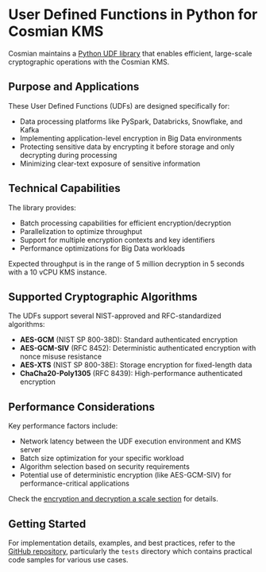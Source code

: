 # User Defined Functions in Python for Cosmian KMS

Cosmian maintains a [Python UDF library](https://github.com/Cosmian/cosmian_kms_python_udf) that enables efficient,
large-scale cryptographic operations with the Cosmian KMS.

## Purpose and Applications

These User Defined Functions (UDFs) are designed specifically for:

- Data processing platforms like PySpark, Databricks, Snowflake, and Kafka
- Implementing application-level encryption in Big Data environments
- Protecting sensitive data by encrypting it before storage and only decrypting during processing
- Minimizing clear-text exposure of sensitive information

## Technical Capabilities

The library provides:

- Batch processing capabilities for efficient encryption/decryption
- Parallelization to optimize throughput
- Support for multiple encryption contexts and key identifiers
- Performance optimizations for Big Data workloads

Expected throughput is in the range of 5 million decryption in 5 seconds with a 10 vCPU KMS instance.

## Supported Cryptographic Algorithms

The UDFs support several NIST-approved and RFC-standardized algorithms:

- **AES-GCM** (NIST SP 800-38D): Standard authenticated encryption
- **AES-GCM-SIV** (RFC 8452): Deterministic authenticated encryption with nonce misuse resistance
- **AES-XTS** (NIST SP 800-38E): Storage encryption for fixed-length data
- **ChaCha20-Poly1305** (RFC 8439): High-performance authenticated encryption

## Performance Considerations

Key performance factors include:

- Network latency between the UDF execution environment and KMS server
- Batch size optimization for your specific workload
- Algorithm selection based on security requirements
- Potential use of deterministic encryption (like AES-GCM-SIV) for performance-critical applications

Check the [encryption and decryption a scale section](../encrypting_and_decrypting_at_scale.md) for details.

## Getting Started

For implementation details, examples, and best practices, refer to
the [GitHub repository](https://github.com/Cosmian/cosmian_kms_python_udf), particularly the `tests` directory which
contains practical code samples for various use cases.